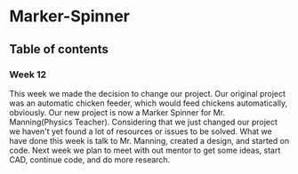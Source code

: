 # Marker-Spinner
## Table of contents

### Week 12 
This week we made the decision to change our project. Our original project was an automatic chicken feeder, which would feed chickens automatically, obviously. Our new project is now a Marker Spinner for Mr. Manning(Physics Teacher). Considering that we just changed our project we haven't yet found a lot of resources or issues to be solved. What we have done this week is talk to Mr. Manning, created a design, and started on code. Next week we plan to meet with out mentor to get some ideas, start CAD, continue code, and do more research. 
